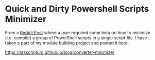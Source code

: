 # Quick and Dirty Powershell Scripts Minimizer

From a [Reddit Post](https://www.reddit.com/r/PowerShell/comments/yixmxr/combining_complex_code_into_single_ps1/) where a user required some help on how to
minimize (i.e. compile) a group of PowerShell scripts in a single script file. I have taken a part of my module building project and posted it here.

https://arsscriptum.github.io/blog/converter-minimize/